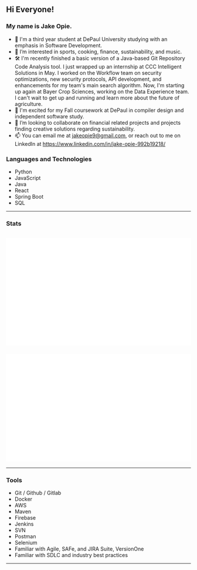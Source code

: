 ## Hi Everyone!
### My name is **Jake Opie**. 


- 👋 I'm a third year student at DePaul University studying with an emphasis in Software Development.
- 👀 I’m interested in sports, cooking, finance, sustainability, and music.
- 🛠️ I'm recently finished a basic version of a Java-based Git Repository Code Analysis tool. I just wrapped up an internship at CCC Intelligent Solutions in May. I worked on the Workflow team on security optimizations, new security protocols, API development, and enhancements for my team's main search algorithm.
  Now, I'm starting up again at Bayer Crop Sciences, working on the Data Experience team. I can't wait to get up and running and learn more about the future of agriculture.  
- :closed_book: I'm excited for my Fall coursework at DePaul in compiler design and independent software study.
- 💞️ I’m looking to collaborate on financial related projects and projects finding creative solutions regarding sustainability.
- 📫 You can email me at jakeopie9@gmail.com, or reach out to me on LinkedIn at https://www.linkedin.com/in/jake-opie-992b19218/

### Languages and Technologies
- Python
- JavaScript
- Java
- React
- Spring Boot
- SQL

---
### Stats
![](https://github.com/jopieji/github-stats/blob/master/generated/overview.svg)
---
![](https://github.com/jopieji/github-stats/blob/master/generated/languages.svg)

---
### Tools
- Git / Github / Gitlab
- Docker
- AWS
- Maven
- Firebase
- Jenkins
- SVN
- Postman
- Selenium
- Familiar with Agile, SAFe, and JIRA Suite, VersionOne
- Familiar with SDLC and industry best practices
---
<!---
jopieji/jopieji is a ✨ special ✨ repository because its `README.md` (this file) appears on your GitHub profile.
You can click the Preview link to take a look at your changes.
--->


